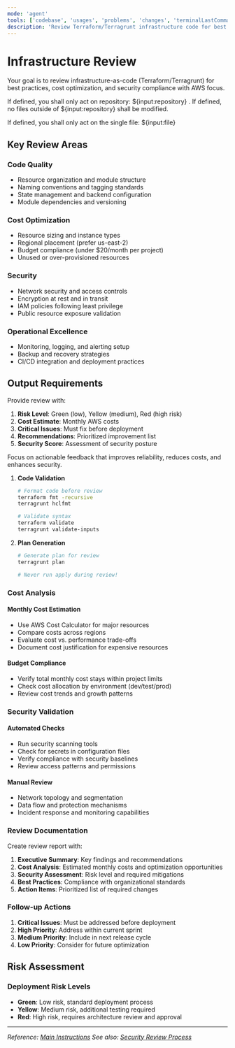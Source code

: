 ```yaml
---
mode: 'agent'
tools: ['codebase', 'usages', 'problems', 'changes', 'terminalLastCommand', 'githubRepo', 'editFiles', 'runCommands', 'get_syntax_docs', 'mermaid-diagram-validator', 'mermaid-diagram-preview']
description: 'Review Terraform/Terragrunt infrastructure code for best practices, cost optimization, and security'
---
```


# Infrastructure Review

Your goal is to review infrastructure-as-code (Terraform/Terragrunt) for best practices,
cost optimization, and security compliance with AWS focus.

If defined, you shall only act on repository: ${input:repository} . If defined, no files
outside of ${input:repository} shall be modified.

If defined, you shall only act on the single file: ${input:file}

## Key Review Areas

### Code Quality

- Resource organization and module structure
- Naming conventions and tagging standards
- State management and backend configuration
- Module dependencies and versioning

### Cost Optimization

- Resource sizing and instance types
- Regional placement (prefer us-east-2)
- Budget compliance (under $20/month per project)
- Unused or over-provisioned resources

### Security

- Network security and access controls
- Encryption at rest and in transit
- IAM policies following least privilege
- Public resource exposure validation

### Operational Excellence

- Monitoring, logging, and alerting setup
- Backup and recovery strategies
- CI/CD integration and deployment practices

## Output Requirements

Provide review with:

1. **Risk Level**: Green (low), Yellow (medium), Red (high risk)
2. **Cost Estimate**: Monthly AWS costs
3. **Critical Issues**: Must fix before deployment
4. **Recommendations**: Prioritized improvement list
5. **Security Score**: Assessment of security posture

Focus on actionable feedback that improves reliability, reduces costs, and enhances security.

1. **Code Validation**

   ```bash
   # Format code before review
   terraform fmt -recursive
   terragrunt hclfmt

   # Validate syntax
   terraform validate
   terragrunt validate-inputs
   ```

2. **Plan Generation**

   ```bash
   # Generate plan for review
   terragrunt plan

   # Never run apply during review!
   ```

### Cost Analysis

#### Monthly Cost Estimation

- Use AWS Cost Calculator for major resources
- Compare costs across regions
- Evaluate cost vs. performance trade-offs
- Document cost justification for expensive resources

#### Budget Compliance

- Verify total monthly cost stays within project limits
- Check cost allocation by environment (dev/test/prod)
- Review cost trends and growth patterns

### Security Validation

#### Automated Checks

- Run security scanning tools
- Check for secrets in configuration files
- Verify compliance with security baselines
- Review access patterns and permissions

#### Manual Review

- Network topology and segmentation
- Data flow and protection mechanisms
- Incident response and monitoring capabilities

### Review Documentation

Create review report with:

1. **Executive Summary**: Key findings and recommendations
2. **Cost Analysis**: Estimated monthly costs and optimization opportunities
3. **Security Assessment**: Risk level and required mitigations
4. **Best Practices**: Compliance with organizational standards
5. **Action Items**: Prioritized list of required changes

### Follow-up Actions

1. **Critical Issues**: Must be addressed before deployment
2. **High Priority**: Address within current sprint
3. **Medium Priority**: Include in next release cycle
4. **Low Priority**: Consider for future optimization

## Risk Assessment

### Deployment Risk Levels

- **Green**: Low risk, standard deployment process
- **Yellow**: Medium risk, additional testing required
- **Red**: High risk, requires architecture review and approval

---

*Reference: [Main Instructions](../copilot-instructions.md)*
*See also: [Security Review Process](security-review.prompt.md)*
